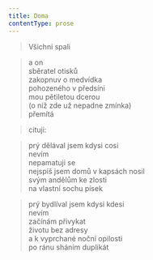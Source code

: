 ```yaml
---
title: Doma
contentType: prose
---
```


> Všichni spali

  

> a on  
> sběratel otisků  
> zakopnuv o medvídka  
> pohozeného v předsíni  
> mou pětiletou dcerou  
> (o níž zde už nepadne zmínka)  
> přemítá

  

> cituji:

  

> prý dělával jsem kdysi cosi  
> nevím  
> nepamatuji se  
> nejspíš jsem domů v kapsách nosil  
> svým andělům ke zlosti  
> na vlastní sochu písek

  

> prý bydlíval jsem kdysi kdesi  
> nevím  
> začínám přivykat  
> životu bez adresy  
> a k vyprchané noční opilosti  
> po ránu sháním duplikát
